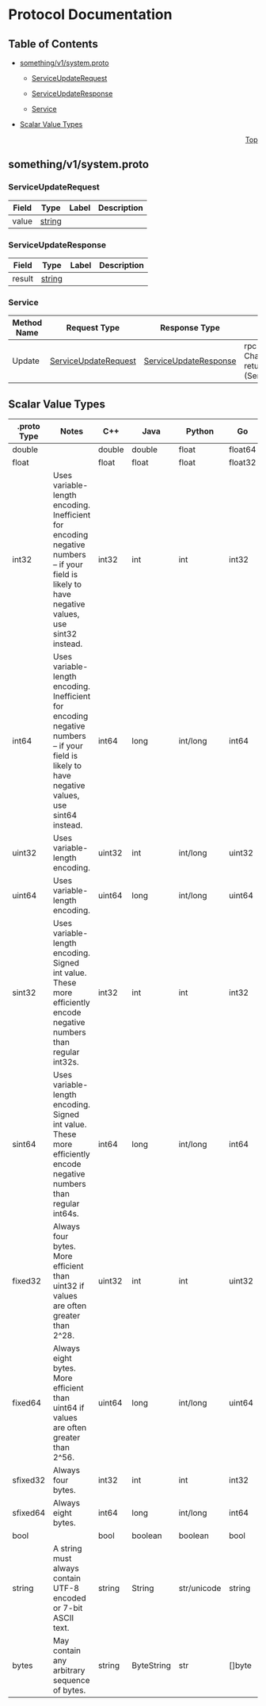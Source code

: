 # Protocol Documentation
<a name="top"></a>

## Table of Contents

- [something/v1/system.proto](#something_v1_system-proto)
    - [ServiceUpdateRequest](#something-v1-ServiceUpdateRequest)
    - [ServiceUpdateResponse](#something-v1-ServiceUpdateResponse)
  
    - [Service](#something-v1-Service)
  
- [Scalar Value Types](#scalar-value-types)



<a name="something_v1_system-proto"></a>
<p align="right"><a href="#top">Top</a></p>

## something/v1/system.proto



<a name="something-v1-ServiceUpdateRequest"></a>

### ServiceUpdateRequest



| Field | Type | Label | Description |
| ----- | ---- | ----- | ----------- |
| value | [string](#string) |  |  |






<a name="something-v1-ServiceUpdateResponse"></a>

### ServiceUpdateResponse



| Field | Type | Label | Description |
| ----- | ---- | ----- | ----------- |
| result | [string](#string) |  |  |





 

 

 


<a name="something-v1-Service"></a>

### Service


| Method Name | Request Type | Response Type | Description |
| ----------- | ------------ | ------------- | ------------|
| Update | [ServiceUpdateRequest](#something-v1-ServiceUpdateRequest) | [ServiceUpdateResponse](#something-v1-ServiceUpdateResponse) | rpc Chack(ServiceUpdateRequest) returns (ServiceUpdateResponse); |

 



## Scalar Value Types

| .proto Type | Notes | C++ | Java | Python | Go | C# | PHP | Ruby |
| ----------- | ----- | --- | ---- | ------ | -- | -- | --- | ---- |
| <a name="double" /> double |  | double | double | float | float64 | double | float | Float |
| <a name="float" /> float |  | float | float | float | float32 | float | float | Float |
| <a name="int32" /> int32 | Uses variable-length encoding. Inefficient for encoding negative numbers – if your field is likely to have negative values, use sint32 instead. | int32 | int | int | int32 | int | integer | Bignum or Fixnum (as required) |
| <a name="int64" /> int64 | Uses variable-length encoding. Inefficient for encoding negative numbers – if your field is likely to have negative values, use sint64 instead. | int64 | long | int/long | int64 | long | integer/string | Bignum |
| <a name="uint32" /> uint32 | Uses variable-length encoding. | uint32 | int | int/long | uint32 | uint | integer | Bignum or Fixnum (as required) |
| <a name="uint64" /> uint64 | Uses variable-length encoding. | uint64 | long | int/long | uint64 | ulong | integer/string | Bignum or Fixnum (as required) |
| <a name="sint32" /> sint32 | Uses variable-length encoding. Signed int value. These more efficiently encode negative numbers than regular int32s. | int32 | int | int | int32 | int | integer | Bignum or Fixnum (as required) |
| <a name="sint64" /> sint64 | Uses variable-length encoding. Signed int value. These more efficiently encode negative numbers than regular int64s. | int64 | long | int/long | int64 | long | integer/string | Bignum |
| <a name="fixed32" /> fixed32 | Always four bytes. More efficient than uint32 if values are often greater than 2^28. | uint32 | int | int | uint32 | uint | integer | Bignum or Fixnum (as required) |
| <a name="fixed64" /> fixed64 | Always eight bytes. More efficient than uint64 if values are often greater than 2^56. | uint64 | long | int/long | uint64 | ulong | integer/string | Bignum |
| <a name="sfixed32" /> sfixed32 | Always four bytes. | int32 | int | int | int32 | int | integer | Bignum or Fixnum (as required) |
| <a name="sfixed64" /> sfixed64 | Always eight bytes. | int64 | long | int/long | int64 | long | integer/string | Bignum |
| <a name="bool" /> bool |  | bool | boolean | boolean | bool | bool | boolean | TrueClass/FalseClass |
| <a name="string" /> string | A string must always contain UTF-8 encoded or 7-bit ASCII text. | string | String | str/unicode | string | string | string | String (UTF-8) |
| <a name="bytes" /> bytes | May contain any arbitrary sequence of bytes. | string | ByteString | str | []byte | ByteString | string | String (ASCII-8BIT) |

